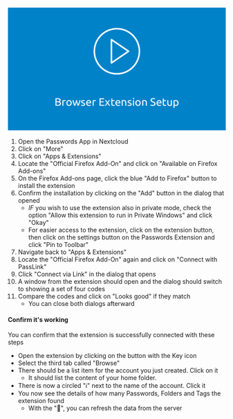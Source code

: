 [![How To: Setup for Firefox](../../_files/_previews/extension-setup.png)](../../_files/videos/firefox-extension-setup.mp4)

1. Open the Passwords App in Nextcloud
2. Click on "More"
3. Click on "Apps & Extensions"
4. Locate the "Official Firefox Add-On" and click on "Available on Firefox Add-ons"
5. On the Firefox Add-ons page, click the blue "Add to Firefox" button to install the extension
6. Confirm the installation by clicking on the "Add" button in the dialog that opened
    - _IF_ you wish to use the extension also in private mode, check the option "Allow this extension to run in Private Windows" and click "Okay"
    - For easier access to the extension, click on the extension button, then click on the settings button on the Passwords Extension and click "Pin to Toolbar"
7. Navigate back to "Apps & Extensions"
8. Locate the "Official Firefox Add-On" again and click on "Connect with PassLink"
9. Click "Connect via Link" in the dialog that opens
10. A window from the extension should open and the dialog should switch to showing a set of four codes
11. Compare the codes and click on "Looks good" if they match
    - You can close both dialogs afterward

#### Confirm it's working
You can confirm that the extension is successfully connected with these steps
- Open the extension by clicking on the button with the Key icon
- Select the third tab called "Browse"
- There should be a list item for the account you just created. Click on it
    - It should list the content of your home folder.
- There is now a circled "ℹ" next to the name of the account. Click it
- You now see the details of how many Passwords, Folders and Tags the extension found
    - With the "🔄", you can refresh the data from the server